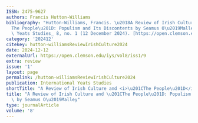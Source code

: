 ```yaml
---
ISSN: 2475-9627
authors: Francis Hutton-Williams
bibliography: "Hutton-Williams, Francis. \u2018A Review of Irish Culture and \u201C\
  The People\u201D: Populism and Its Discontents by Seamus O\u2019Malley\u2019. _International\
  \ Yeats Studies_ 8, no. 1 (12 December 2024). [https://open.clemson.edu/iys/vol8/iss1/9](https://open.clemson.edu/iys/vol8/iss1/9)."
category: '202412'
citekey: hutton-williamsReviewIrishCulture2024
date: 2024-12-12
externalUrl: https://open.clemson.edu/iys/vol8/iss1/9
extra: review
issue: '1'
layout: page
permalink: /hutton-williamsReviewIrishCulture2024
publication: International Yeats Studies
shortTitle: "A Review of Irish Culture and <i>\u201CThe People\u201D</i>"
title: "A Review of Irish Culture and \u201CThe People\u201D: Populism and Its Discontents\
  \ by Seamus O\u2019Malley"
type: journalArticle
volume: '8'
---
```

